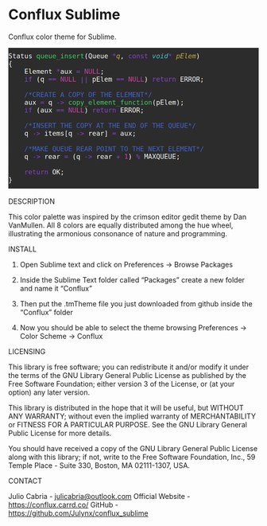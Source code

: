 # Conflux Sublime

Conflux color theme for Sublime.

![alt text](Sublime_Conflux.png)

DESCRIPTION

This color palette was inspired by the crimson editor gedit theme by Dan VanMullen. All 8 colors are equally distributed among the hue wheel, illustrating the armonious consonance of nature and programming.

INSTALL

1. Open Sublime text and click on Preferences -> Browse Packages

2. Inside the Sublime Text folder called “Packages” create a new folder and name it “Conflux”

3. Then put the .tmTheme file you just downloaded from github inside the “Conflux” folder

4. Now you should be able to select the theme browsing Preferences -> Color Scheme -> Conflux

 LICENSING

 This library is free software; you can redistribute it and/or
 modify it under the terms of the GNU Library General Public
 License as published by the Free Software Foundation; either
 version 3 of the License, or (at your option) any later version.

 This library is distributed in the hope that it will be useful,
 but WITHOUT ANY WARRANTY; without even the implied warranty of
 MERCHANTABILITY or FITNESS FOR A PARTICULAR PURPOSE. See the GNU
 Library General Public License for more details.

 You should have received a copy of the GNU Library General Public
 License along with this library; if not, write to the
 Free Software Foundation, Inc., 59 Temple Place - Suite 330,
 Boston, MA 02111-1307, USA.
 
  CONTACT
 
 Julio Cabria - julicabria@outlook.com
 Official Website - https://conflux.carrd.co/
 GitHub - https://github.com/Julynx/conflux_sublime

